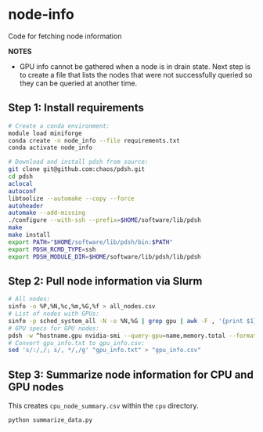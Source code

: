 # node-info
Code for fetching node information

**NOTES**
- GPU info cannot be gathered when a node is in drain state. Next step is to
create a file that lists the nodes that were not successfully queried so they
can be queried at another time.

## Step 1: Install requirements

```bash
# Create a conda environment:
module load miniforge
conda create -n node_info --file requirements.txt
conda activate node_info

# Download and install pdsh from source:
git clone git@github.com:chaos/pdsh.git
cd pdsh
aclocal
autoconf
libtoolize --automake --copy --force
autoheader
automake --add-missing
./configure --with-ssh --prefix=$HOME/software/lib/pdsh
make
make install
export PATH="$HOME/software/lib/pdsh/bin:$PATH"
export PDSH_RCMD_TYPE=ssh
export PDSH_MODULE_DIR=$HOME/software/lib/pdsh/lib/pdsh
```

## Step 2: Pull node information via Slurm

```bash
# All nodes:
sinfo -o %P,%N,%c,%m,%G,%f > all_nodes.csv
# List of nodes with GPUs:
sinfo -p sched_system_all -N -o %N,%G | grep gpu | awk -F , '{print $1}' > hostname.gpu
# GPU specs for GPU nodes:
pdsh -w ^hostname.gpu nvidia-smi --query-gpu=name,memory.total --format=csv,noheader > gpu_info.txt
# Convert gpu_info.txt to gpu_info.csv:
sed 's/:/,/; s/, */,/g' "gpu_info.txt" > "gpu_info.csv"
```

## Step 3: Summarize node information for CPU and GPU nodes

This creates `cpu_node_summary.csv` within the `cpu` directory.
```bash
python summarize_data.py
```
